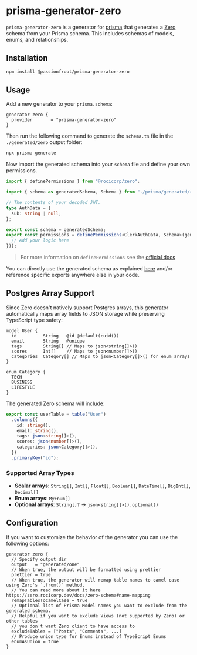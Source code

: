 # prisma-generator-zero

`prisma-generator-zero` is a generator for [prisma](https://www.prisma.io) that generates a [Zero](https://zero.rocicorp.dev/) schema from your Prisma schema. This includes schemas of models, enums, and relationships.

## Installation

```bash
npm install @passionfroot/prisma-generator-zero
```

## Usage

Add a new generator to your `prisma.schema`:

```prisma
generator zero {
  provider       = "prisma-generator-zero"
}
```

Then run the following command to generate the `schema.ts` file in the `./generated/zero` output folder:

```sh
npx prisma generate
```


Now import the generated schema into your `schema` file and define your own permissions.

```ts
import { definePermissions } from "@rocicorp/zero";

import { schema as generatedSchema, Schema } from "./prisma/generated/zero/schema";

// The contents of your decoded JWT.
type AuthData = {
  sub: string | null;
};

export const schema = generatedSchema;
export const permissions = definePermissions<ClerkAuthData, Schema>(generatedSchema, () => ({
  // Add your logic here
}));

```
> For more information on `definePermissions` see the [official docs](https://zero.rocicorp.dev/docs/permissions)

You can directly use the generated schema as explained [here](https://zero.rocicorp.dev/docs/zero-schema#building-the-zero-schema) and/or reference specific exports anywhere else in your code.

## Postgres Array Support

Since Zero doesn't natively support Postgres arrays, this generator automatically maps array fields to JSON storage while preserving TypeScript type safety:

```prisma
model User {
  id          String   @id @default(cuid())
  email       String   @unique
  tags        String[] // Maps to json<string[]>()
  scores      Int[]    // Maps to json<number[]>()
  categories  Category[] // Maps to json<Category[]>() for enum arrays
}

enum Category {
  TECH
  BUSINESS
  LIFESTYLE
}
```

The generated Zero schema will include:

```ts
export const userTable = table("User")
  .columns({
    id: string(),
    email: string(),
    tags: json<string[]>(),
    scores: json<number[]>(),
    categories: json<Category[]>(),
  })
  .primaryKey("id");
```

### Supported Array Types

- **Scalar arrays**: `String[]`, `Int[]`, `Float[]`, `Boolean[]`, `DateTime[]`, `BigInt[]`, `Decimal[]`
- **Enum arrays**: `MyEnum[]`
- **Optional arrays**: `String[]?` → `json<string[]>().optional()`

## Configuration

If you want to customize the behavior of the generator you can use the following options:

```prisma
generator zero {
  // Specify output dir
  output   = "generated/one"
  // When true, the output will be formatted using prettier
  prettier = true
  // When true, the generator will remap table names to camel case using Zero's `.from()` method.
  // You can read more about it here https://zero.rocicorp.dev/docs/zero-schema#name-mapping
  remapTablesToCamelCase = true
  // Optional list of Prisma Model names you want to exclude from the generated schema.
  // Helpful if you want to exclude Views (not supported by Zero) or other tables
  // you don't want Zero client to have access to
  excludeTables = ["Posts", "Comments", ...]
  // Produce union type for Enums instead of TypeScript Enums
  enumAsUnion = true
}
```
